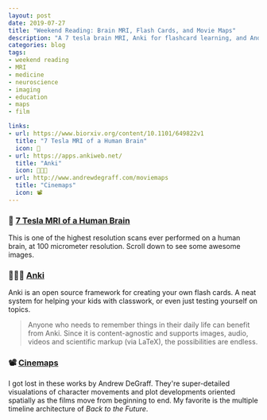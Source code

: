 ```yaml
---
layout: post
date: 2019-07-27
title: "Weekend Reading: Brain MRI, Flash Cards, and Movie Maps"
description: "A 7 tesla brain MRI, Anki for flashcard learning, and Andrew DeGraff's Cinemaps."
categories: blog
tags:
- weekend reading
- MRI
- medicine
- neuroscience
- imaging
- education
- maps
- film

links:
- url: https://www.biorxiv.org/content/10.1101/649822v1
  title: "7 Tesla MRI of a Human Brain"
  icon: 🧠
- url: https://apps.ankiweb.net/
  title: "Anki"
  icon: 👨🏻‍🏫
- url: http://www.andrewdegraff.com/moviemaps
  title: "Cinemaps"
  icon: 📽
---
```


### 🧠 [7 Tesla MRI of a Human Brain](https://www.biorxiv.org/content/10.1101/649822v1 "7 Tesla MRI of a Human Brain")

This is one of the highest resolution scans ever performed on a human brain, at 100 micrometer resolution. Scroll down to see some awesome images.

### 👨🏻‍🏫 [Anki](https://apps.ankiweb.net/ "Anki")

Anki is an open source framework for creating your own flash cards. A neat system for helping your kids with classwork, or even just testing yourself on topics.

> Anyone who needs to remember things in their daily life can benefit from Anki. Since it is content-agnostic and supports images, audio, videos and scientific markup (via LaTeX), the possibilities are endless.

### 📽 [Cinemaps](http://www.andrewdegraff.com/moviemaps "Cinemaps")

I got lost in these works by Andrew DeGraff. They're super-detailed visualations of character movements and plot developments oriented spatially as the films move from beginning to end. My favorite is the multiple timeline architecture of _Back to the Future_.
